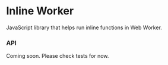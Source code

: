 # Inline Worker

JavaScript library that helps run inline functions in Web Worker.

### API

Coming soon. Please check tests for now.